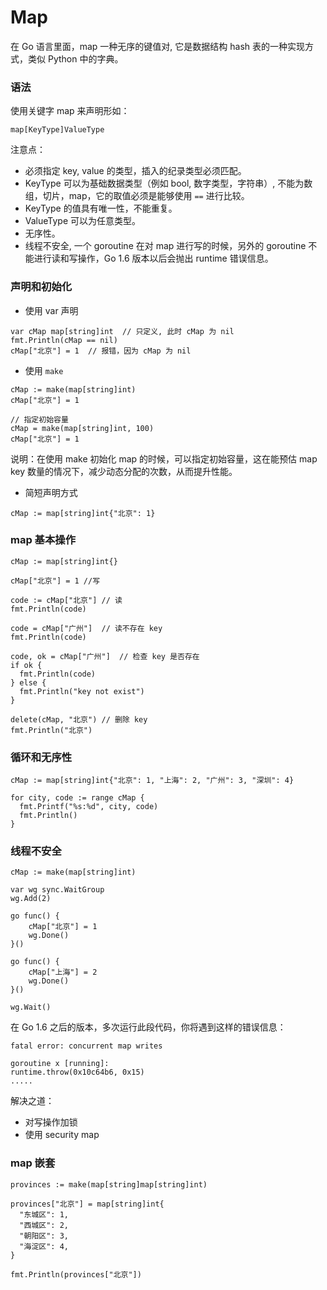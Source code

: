 # Map

在 Go 语言里面，map 一种无序的键值对, 它是数据结构 hash 表的一种实现方式，类似 Python 中的字典。

### 语法

使用关键字 map 来声明形如：

```
map[KeyType]ValueType
```

注意点：

- 必须指定 key, value 的类型，插入的纪录类型必须匹配。
- KeyType 可以为基础数据类型（例如 bool, 数字类型，字符串）, 不能为数组，切片，map，它的取值必须是能够使用 `==` 进行比较。
- KeyType 的值具有唯一性，不能重复。
- ValueType 可以为任意类型。
- 无序性。
- 线程不安全, 一个 goroutine 在对 map 进行写的时候，另外的 goroutine 不能进行读和写操作，Go 1.6 版本以后会抛出 runtime 错误信息。

### 声明和初始化

- 使用 var 声明

```golang
var cMap map[string]int  // 只定义, 此时 cMap 为 nil
fmt.Println(cMap == nil)
cMap["北京"] = 1  // 报错，因为 cMap 为 nil
```

- 使用 `make`

```golang
cMap := make(map[string]int)
cMap["北京"] = 1

// 指定初始容量
cMap = make(map[string]int, 100)
cMap["北京"] = 1
```

说明：在使用 make 初始化 map 的时候，可以指定初始容量，这在能预估 map key 数量的情况下，减少动态分配的次数，从而提升性能。

- 简短声明方式

```
cMap := map[string]int{"北京": 1}
```

### map 基本操作

```
cMap := map[string]int{}

cMap["北京"] = 1 //写

code := cMap["北京"] // 读
fmt.Println(code)

code = cMap["广州"]  // 读不存在 key
fmt.Println(code)

code, ok = cMap["广州"]  // 检查 key 是否存在
if ok {
  fmt.Println(code)  
} else {
  fmt.Println("key not exist")  
}

delete(cMap, "北京") // 删除 key
fmt.Println("北京")
```

### 循环和无序性

```
cMap := map[string]int{"北京": 1, "上海": 2, "广州": 3, "深圳": 4}

for city, code := range cMap {
  fmt.Printf("%s:%d", city, code)
  fmt.Println()
}
```

### 线程不安全

```
cMap := make(map[string]int)

var wg sync.WaitGroup
wg.Add(2)

go func() {
	cMap["北京"] = 1
	wg.Done()
}()

go func() {
	cMap["上海"] = 2
	wg.Done()
}()

wg.Wait()
```

在 Go 1.6 之后的版本，多次运行此段代码，你将遇到这样的错误信息：

```
fatal error: concurrent map writes

goroutine x [running]:
runtime.throw(0x10c64b6, 0x15)
.....
```

解决之道：

- 对写操作加锁
- 使用 security map

### map 嵌套

```
provinces := make(map[string]map[string]int)

provinces["北京"] = map[string]int{
  "东城区": 1,
  "西城区": 2,
  "朝阳区": 3,
  "海淀区": 4,
}

fmt.Println(provinces["北京"])
```
